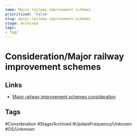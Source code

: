 ```yaml
---
name: Major railway improvement schemes
prioritised: 'False'
slug: major-railway-improvement-schemes
stage: Archived
tags:
- Tag/
---
```


# Consideration/Major railway improvement schemes



## Links

* [Major railway improvement schemes consideration](https://design.planning.data.gov.uk/planning-consideration/major-railway-improvement-schemes)

## Tags

#Consideration #Stage/Archived #UpdateFrequency/Unknown #OS/Unknown